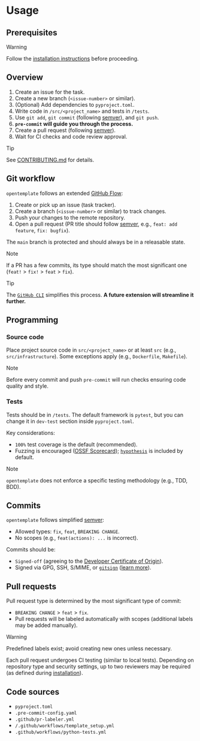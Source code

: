 <!--
SPDX-FileCopyrightText: © 2025 open-nudge <https://github.com/open-nudge>
SPDX-FileContributor: szymonmaszke <github@maszke.co>

SPDX-License-Identifier: Apache-2.0
-->

# Usage

## Prerequisites

> [!WARNING]
> Follow the [installation instructions](installation.md) before proceeding.

## Overview

1. Create an issue for the task.
1. Create a new branch (`<issue-number>` or similar).
1. (Optional) Add dependencies to `pyproject.toml`.
1. Write code in `/src/<project_name>` and tests in `/tests`.
1. Use `git add`, `git commit` (following [semver](https://semver.org/)),
    and `git push`.
1. __`pre-commit` will guide you through the process.__
1. Create a pull request (following [semver](https://semver.org/)).
1. Wait for CI checks and code review approval.

> [!TIP]
> See [CONTRIBUTING.md](../../CONTRIBUTING.md) for details.

## Git workflow

`opentemplate` follows an extended [GitHub Flow](https://docs.github.com/en/get-started/using-github/github-flow):

1. Create or pick up an issue (task tracker).
1. Create a branch (`<issue-number>` or similar) to track changes.
1. Push your changes to the remote repository.
1. Open a pull request (PR title should follow [semver](https://semver.org/),
    e.g., `feat: add feature`, `fix: bugfix`).

The `main` branch is protected and should always be in a releasable state.

> [!NOTE]
> If a PR has a few commits, its type should match the most significant
> one (`feat!` > `fix!` > `feat` > `fix`).

> [!TIP]
> The [`GitHub CLI`](https://cli.github.com/) simplifies this process.
> __A future extension will streamline it further.__

## Programming

### Source code

Place project source code in `src/<project_name>` or at least
`src` (e.g., `src/infrastructure`).
Some exceptions apply (e.g., `Dockerfile`, `Makefile`).

> [!NOTE]
> Before every commit and push `pre-commit` will run checks
> ensuring code quality and style.

### Tests

Tests should be in `/tests`. The default framework is `pytest`, but
you can change it in `dev-test` section inside `pyproject.toml`.

Key considerations:

- `100%` test coverage is the default (recommended).
- Fuzzing is encouraged ([OSSF Scorecard](https://github.com/ossf/scorecard/blob/main/docs/checks.md#fuzzing));
    [`hypothesis`](https://hypothesis.readthedocs.io/en/latest/) is included
    by default.

> [!NOTE]
> `opentemplate` does not enforce a specific testing methodology (e.g., TDD, BDD).

## Commits

`opentemplate` follows simplified [semver](https://semver.org/):

- Allowed types: `fix`, `feat`, `BREAKING CHANGE`.
- No scopes (e.g., `feat(actions): ...` is incorrect).

Commits should be:

- `Signed-off` (agreeing to the [Developer Certificate of Origin](https://developercertificate.org/)).
- Signed via GPG, SSH, S/MIME, or [`gitsign`](https://github.com/sigstore/gitsign)
    ([learn more](https://docs.github.com/en/authentication/managing-commit-signature-verification/signing-commits)).

## Pull requests

Pull request type is determined by the most significant type of commit:

- `BREAKING CHANGE` > `feat` > `fix`.
- Pull requests will be labeled automatically with scopes (additional labels
    may be added manually).

> [!WARNING]
> Predefined labels exist; avoid creating new ones unless necessary.

Each pull request undergoes CI testing (similar to local tests).
Depending on repository type and security settings, up to two reviewers
may be required (as defined during [installation](installation.md)).

## Code sources

- `pyproject.toml`
- `.pre-commit-config.yaml`
- `.github/pr-labeler.yml`
- `/.github/workflows/template_setup.yml`
- `.github/workflows/python-tests.yml`
